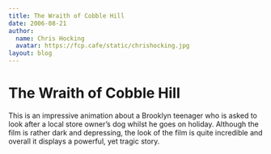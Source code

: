 ```yaml
---
title: The Wraith of Cobble Hill
date: 2006-08-21
author:
  name: Chris Hocking
  avatar: https://fcp.cafe/static/chrishocking.jpg
layout: blog
---
```

# The Wraith of Cobble Hill

This is an impressive animation about a Brooklyn teenager who is asked to look after a local store owner’s dog whilst he goes on holiday. Although the film is rather dark and depressing, the look of the film is quite incredible and overall it displays a powerful, yet tragic story.